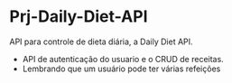 # Prj-Daily-Diet-API

API para controle de dieta diária, a Daily Diet API.

- API de autenticação do usuario e o CRUD de receitas.
- Lembrando que um usuário pode ter várias refeições